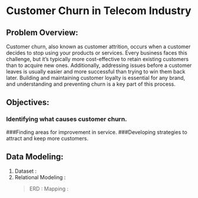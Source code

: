 # Customer Churn in Telecom Industry
## Problem Overview:
Customer churn, also known as customer attrition, occurs when a customer decides to stop using your products or services. Every business faces this challenge, but it’s typically more cost-effective to retain existing customers than to acquire new ones. Additionally, addressing issues before a customer leaves is usually easier and more successful than trying to win them back later. Building and maintaining customer loyalty is essential for any brand, and understanding and preventing churn is a key part of this process.
## Objectives:
### Identifying what causes customer churn.
###Finding areas for improvement in service.
###Developing strategies to attract and keep more customers.
## Data Modeling:
1. Dataset :
2. Relational Modeling :
   > ERD :
   > Mapping :
